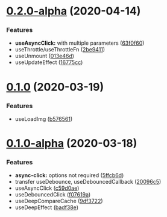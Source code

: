 # [0.2.0-alpha](https://github.com/jimengio/jimo-hooks/compare/0.1.0...0.2.0-alpha) (2020-04-14)


### Features

* **useAsyncClick:** with multiple parameters ([63f0f60](https://github.com/jimengio/jimo-hooks/commit/63f0f60e6325b9f0adee4f79af2ea339490bb8a8))
* useThrottle/useThrottleFn ([2be9411](https://github.com/jimengio/jimo-hooks/commit/2be94113370dde5185779d29b479963cf5f96adf))
* useUnmount ([013e46d](https://github.com/jimengio/jimo-hooks/commit/013e46ddeeb6290499cf8ec230e3b4c5024d2c1f))
* useUpdateEffect ([16775cc](https://github.com/jimengio/jimo-hooks/commit/16775cc4aa40a9fa2d4c161ae3dad9ca662f0d4d))



# [0.1.0](https://github.com/jimengio/jimo-hooks/compare/0.1.0-alpha...0.1.0) (2020-03-19)


### Features

* useLoadImg ([b576561](https://github.com/jimengio/jimo-hooks/commit/b5765613d169034ba67e1cd0ce3c7aa32828e9ce))



# [0.1.0-alpha](https://github.com/jimengio/jimo-hooks/compare/9df37222e0f0fd3717eab40910232102fc19df38...0.1.0-alpha) (2020-03-18)


### Features

* **async-click:** options not required ([5ffcb6d](https://github.com/jimengio/jimo-hooks/commit/5ffcb6dbbc011435eb32423a39e7f32461741c23))
* transfer useDebounce, useDebouncedCallback ([20096c5](https://github.com/jimengio/jimo-hooks/commit/20096c5fca9b02039554d88d634c842719422c13))
* useAsyncClick ([c59d0ae](https://github.com/jimengio/jimo-hooks/commit/c59d0aefc61cb4f637116e4da0133bed18aa8d9a))
* useDebouncedClick ([f07619a](https://github.com/jimengio/jimo-hooks/commit/f07619a6b1b8525de14e02bcfe9d24a05e81030b))
* useDeepCompareCache ([9df3722](https://github.com/jimengio/jimo-hooks/commit/9df37222e0f0fd3717eab40910232102fc19df38))
* useDeepEffect ([badf38e](https://github.com/jimengio/jimo-hooks/commit/badf38e57829f6701d87dfe9d56f5adf10b5f34c))



